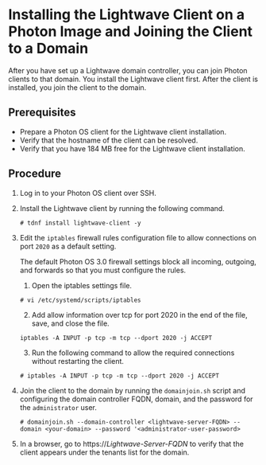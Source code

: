 # Installing the Lightwave Client on a Photon Image and Joining the Client to a Domain

After you have set up a Lightwave domain controller, you can join Photon clients to that domain. You install the Lightwave client first. After the client is installed, you join the client to the domain.

## Prerequisites

- Prepare a Photon OS client for the Lightwave client installation.
- Verify that the hostname of the client can be resolved.
- Verify that you have 184 MB free for the Lightwave client installation.

## Procedure

1. Log in to your Photon OS client over SSH.
2. Install the Lightwave client by running the following command. 
	
	`# tdnf install lightwave-client -y`

3. Edit the `iptables` firewall rules configuration file to allow connections on port `2020` as a default setting.
	
	The default Photon OS 3.0 firewall settings block all incoming, outgoing, and forwards so that you must configure the rules.

	1. Open the  iptables settings file.
	
	`# vi /etc/systemd/scripts/iptables`

	2. Add allow information over tcp for port 2020 in the end of the file, save, and close the file.

	`iptables -A INPUT -p tcp -m tcp --dport 2020 -j ACCEPT`

	3. Run the following command to allow the required connections without restarting the client.

	`# iptables -A INPUT -p tcp -m tcp --dport 2020 -j ACCEPT`

4. Join the client to the domain by running the `domainjoin.sh` script and configuring the domain controller FQDN, domain, and the password for the `administrator` user.

	`# domainjoin.sh --domain-controller <lightwave-server-FQDN> --domain <your-domain> --password '<administrator-user-password>`

5. In a browser, go to https://*Lightwave-Server-FQDN* to verify that the client appears under the tenants list for the domain.